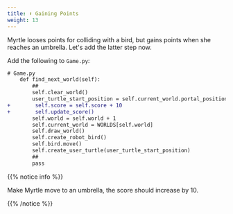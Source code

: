 ```yaml
---
title: ⬆️ Gaining Points
weight: 13
---
```


Myrtle looses points for colliding with a bird, but gains points when she reaches an umbrella. Let's add the latter step now.

Add the following to `Game.py`:

```diff
# Game.py
    def find_next_world(self):
        ##
        self.clear_world()
        user_turtle_start_position = self.current_world.portal_position
+        self.score = self.score + 10
+        self.update_score()
        self.world = self.world + 1
        self.current_world = WORLDS[self.world]
        self.draw_world()
        self.create_robot_bird()
        self.bird.move()
        self.create_user_turtle(user_turtle_start_position)
        ##
        pass
```

{{% notice info %}}

Make Myrtle move to an umbrella, the score should increase by 10.

{{% /notice %}}
